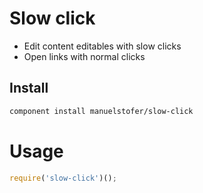 # Slow click

- Edit content editables with slow clicks
- Open links with normal clicks

## Install

```bash
component install manuelstofer/slow-click
```

# Usage
```Javascript
require('slow-click')();
```

